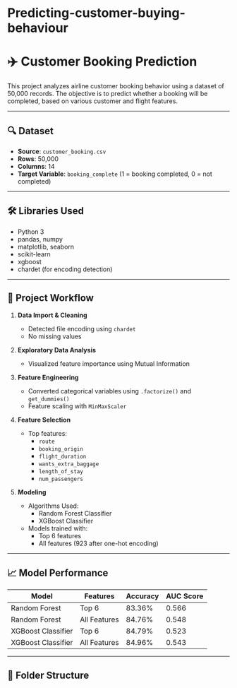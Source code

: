 # Predicting-customer-buying-behaviour
# ✈️ Customer Booking Prediction

This project analyzes airline customer booking behavior using a dataset of 50,000 records. The objective is to predict whether a booking will be completed, based on various customer and flight features.

---

## 🔍 Dataset

- **Source**: `customer_booking.csv`
- **Rows**: 50,000
- **Columns**: 14
- **Target Variable**: `booking_complete` (1 = booking completed, 0 = not completed)

---

## 🛠️ Libraries Used

- Python 3
- pandas, numpy
- matplotlib, seaborn
- scikit-learn
- xgboost
- chardet (for encoding detection)

---

## 🧪 Project Workflow

1. **Data Import & Cleaning**
   - Detected file encoding using `chardet`
   - No missing values

2. **Exploratory Data Analysis**
   - Visualized feature importance using Mutual Information

3. **Feature Engineering**
   - Converted categorical variables using `.factorize()` and `get_dummies()`
   - Feature scaling with `MinMaxScaler`

4. **Feature Selection**
   - Top features:
     - `route`
     - `booking_origin`
     - `flight_duration`
     - `wants_extra_baggage`
     - `length_of_stay`
     - `num_passengers`

5. **Modeling**
   - Algorithms Used:
     - Random Forest Classifier
     - XGBoost Classifier
   - Models trained with:
     - Top 6 features
     - All features (923 after one-hot encoding)

---

## 📈 Model Performance

| Model              | Features       | Accuracy | AUC Score |
|-------------------|----------------|----------|-----------|
| Random Forest      | Top 6          | 83.36%   | 0.566     |
| Random Forest      | All Features   | 84.76%   | 0.548     |
| XGBoost Classifier | Top 6          | 84.79%   | 0.523     |
| XGBoost Classifier | All Features   | 84.96%   | 0.543     |

---

## 📂 Folder Structure


